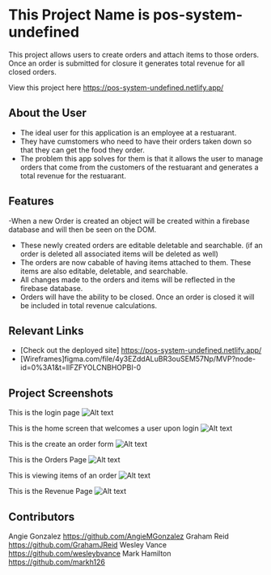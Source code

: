 # This Project Name is pos-system-undefined  
 

This project allows users to create orders and attach items to those orders. Once an order is submitted for closure it generates total revenue for all closed orders. 

View this project here https://pos-system-undefined.netlify.app/



## About the User
- The ideal user for this application is an employee at a restuarant. 
- They have cumstomers who need to have their orders taken down so that they can get the food they order.
- The problem this app solves for them is that it allows the user to manage orders that come from the customers of the restuarant and generates a total revenue for the restuarant. 

## Features 
-When a new Order is created an object will be created within a firebase database and will then be seen on the DOM.
- These newly created orders are editable deletable and searchable. (if an order is deleted all associated items will be deleted as well)
- The orders are now cabable of having items attached to them. These items are also editable, deletable, and searchable.
- All changes made to the orders and items will be reflected in the firebase database. 
- Orders will have the ability to be closed. Once an order is closed it will be included in total revenue calculations. 


## Relevant Links 
- [Check out the deployed site] https://pos-system-undefined.netlify.app/
- [Wireframes]figma.com/file/4y3EZddALuBR3ouSEM57Np/MVP?node-id=0%3A1&t=IlFZFYOLCNBHOPBI-0


## Project Screenshots 
This is the login page
![Alt text](../../../../../var/folders/7j/nvhb915j5cg_h8qqwp303krr0000gn/T/TemporaryItems/NSIRD_screencaptureui_S8RuTj/Screenshot%202022-12-19%20at%2010.07.13%20AM.png)

This is the home screen that welcomes a user upon login
![Alt text](../../../../../var/folders/7j/nvhb915j5cg_h8qqwp303krr0000gn/T/TemporaryItems/NSIRD_screencaptureui_GHpu34/Screenshot%202022-12-19%20at%2010.07.50%20AM.png)

This is the create an order form 
![Alt text](../../../../../var/folders/7j/nvhb915j5cg_h8qqwp303krr0000gn/T/TemporaryItems/NSIRD_screencaptureui_9uFCjS/Screenshot%202022-12-19%20at%2010.08.35%20AM.png)

This is the Orders Page
![Alt text](../../../../../var/folders/7j/nvhb915j5cg_h8qqwp303krr0000gn/T/TemporaryItems/NSIRD_screencaptureui_2k12YN/Screenshot%202022-12-19%20at%2010.11.59%20AM.png)

This is viewing items of an order
![Alt text](../../../../../var/folders/7j/nvhb915j5cg_h8qqwp303krr0000gn/T/TemporaryItems/NSIRD_screencaptureui_DZKn0K/Screenshot%202022-12-19%20at%2010.15.00%20AM.png)

This is the Revenue Page
![Alt text](../../../../../var/folders/7j/nvhb915j5cg_h8qqwp303krr0000gn/T/TemporaryItems/NSIRD_screencaptureui_mABfWn/Screenshot%202022-12-20%20at%204.20.14%20PM.png)

## Contributors
Angie Gonzalez https://github.com/AngieMGonzalez
Graham Reid    https://github.com/GrahamJReid
Wesley Vance   https://github.com/wesleybvance
Mark Hamilton  https://github.com/markh126
